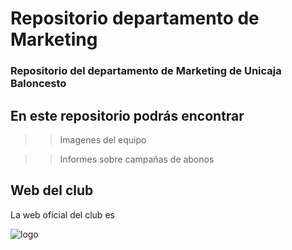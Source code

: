 # Repositorio departamento de Marketing

### Repositorio del departamento de Marketing de Unicaja Baloncesto

## En este repositorio podrás encontrar

>> Imagenes del equipo

>> Informes sobre campañas de abonos

## Web del club
La web oficial del club es 

![logo](https://user-images.githubusercontent.com/93326492/146375766-817d295c-dc07-420a-9467-3a1d800bbae4.png)
